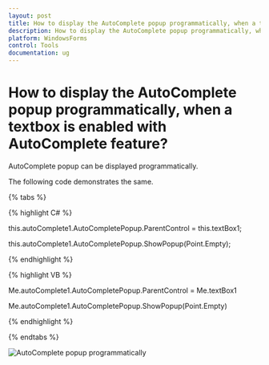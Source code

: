 ```yaml
---
layout: post
title: How to display the AutoComplete popup programmatically, when a textbox is enabled with AutoComplete feature | WindowsForms | Syncfusion
description: How to display the AutoComplete popup programmatically, when a textbox is enabled with AutoComplete feature
platform: WindowsForms
control: Tools
documentation: ug
---
```


# How to display the AutoComplete popup programmatically, when a textbox is enabled with AutoComplete feature?

AutoComplete popup can be displayed programmatically.

The following code demonstrates the same.

{% tabs %}

{% highlight C# %}

this.autoComplete1.AutoCompletePopup.ParentControl = this.textBox1;

this.autoComplete1.AutoCompletePopup.ShowPopup(Point.Empty);

{% endhighlight %}

{% highlight VB %}

Me.autoComplete1.AutoCompletePopup.ParentControl = Me.textBox1

Me.autoComplete1.AutoCompletePopup.ShowPopup(Point.Empty)

{% endhighlight %}

{% endtabs %}

![AutoComplete popup programmatically](FAQ_images/Faq_img1.jpg) 